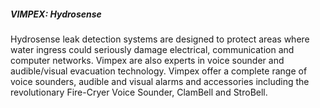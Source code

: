 <h5 class='pb-2'>VIMPEX: Hydrosense</h5>

Hydrosense leak detection systems are designed to protect areas where water ingress could seriously damage electrical, communication and computer networks. Vimpex are also experts in voice sounder and audible/visual evacuation technology. Vimpex offer a complete range of voice sounders, audible and visual alarms and accessories including the revolutionary Fire-Cryer Voice Sounder, ClamBell and StroBell.